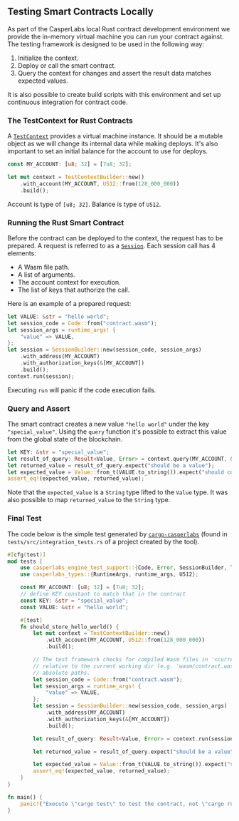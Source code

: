 ## Testing Smart Contracts Locally

As part of the CasperLabs local Rust contract development environment we provide the in-memory virtual machine you can run your contract against. The testing framework is designed to be used in the following way:
1. Initialize the context.
2. Deploy or call the smart contract.
3. Query the context for changes and assert the result data matches expected values.

It is also possible to create build scripts with this environment and set up continuous integration for contract code.

### The TestContext for Rust Contracts
A [`TestContext`](https://docs.rs/casperlabs-engine-test-support/latest/casperlabs_engine_test_support/struct.TestContext.html) provides a virtual machine instance. It should be a mutable object as we will change its internal data while making deploys. It's also important to set an initial balance for the account to use for deploys.
```rust
const MY_ACCOUNT: [u8; 32] = [7u8; 32];

let mut context = TestContextBuilder::new()
    .with_account(MY_ACCOUNT, U512::from(128_000_000))
    .build();
```
Account is type of `[u8; 32]`. Balance is type of `U512`.

### Running the Rust Smart Contract

Before the contract can be deployed to the context, the request has to be prepared. A request is referred to as a [`Session`](https://docs.rs/casperlabs-engine-test-support/latest/casperlabs_engine_test_support/struct.Session.html). Each session call has 4 elements:
- A Wasm file path.
- A list of arguments.
- The account context for execution.
- The list of keys that authorize the call. 

Here is an example of a prepared request:

```rust
let VALUE: &str = "hello world";
let session_code = Code::from("contract.wasm");
let session_args = runtime_args! {
    "value" => VALUE,
};
let session = SessionBuilder::new(session_code, session_args)
    .with_address(MY_ACCOUNT)
    .with_authorization_keys(&[MY_ACCOUNT])
    .build();
context.run(session);
```
Executing `run` will panic if the code execution fails.

### Query and Assert

The smart contract creates a new value `"hello world"` under the key `"special_value"`. Using the `query` function it's possible to extract this value from the global state of the blockchain.
```rust
let KEY: &str = "special_value";
let result_of_query: Result<Value, Error> = context.query(MY_ACCOUNT, &[KEY]);
let returned_value = result_of_query.expect("should be a value");
let expected_value = Value::from_t(VALUE.to_string()).expect("should construct Value");
assert_eq!(expected_value, returned_value);
```
Note that the `expected_value` is a `String` type lifted to the `Value` type. It was also possible to map `returned_value` to the `String` type.

### Final Test
The code below is the simple test generated by [`cargo-casperlabs`](https://github.com/CasperLabs/CasperLabs/tree/master/execution-engine/cargo-casperlabs) (found in `tests/src/integration_tests.rs` of a project created by the tool).
```rust
#[cfg(test)]
mod tests {
    use casperlabs_engine_test_support::{Code, Error, SessionBuilder, TestContextBuilder, Value};
    use casperlabs_types::{RuntimeArgs, runtime_args, U512};

    const MY_ACCOUNT: [u8; 32] = [7u8; 32];
    // define KEY constant to match that in the contract
    const KEY: &str = "special_value";
    const VALUE: &str = "hello world";

    #[test]
    fn should_store_hello_world() {
        let mut context = TestContextBuilder::new()
            .with_account(MY_ACCOUNT, U512::from(128_000_000))
            .build();

        // The test framework checks for compiled Wasm files in '<current working dir>/wasm'.  Paths
        // relative to the current working dir (e.g. 'wasm/contract.wasm') can also be used, as can
        // absolute paths.
        let session_code = Code::from("contract.wasm");
        let session_args = runtime_args! {
            "value" => VALUE,
        };
        let session = SessionBuilder::new(session_code, session_args)
            .with_address(MY_ACCOUNT)
            .with_authorization_keys(&[MY_ACCOUNT])
            .build();

        let result_of_query: Result<Value, Error> = context.run(session).query(MY_ACCOUNT, &[KEY]);

        let returned_value = result_of_query.expect("should be a value");

        let expected_value = Value::from_t(VALUE.to_string()).expect("should construct Value");
        assert_eq!(expected_value, returned_value);
    }
}

fn main() {
    panic!("Execute \"cargo test\" to test the contract, not \"cargo run\".");
}
```
